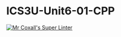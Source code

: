 # ICS3U-Unit6-01-CPP

[![Mr Coxall's Super Linter](https://github.com/Evgeny-Vovk/ICS3U-Unit6-01-CPP/workflows/Mr%20Coxall's%20Super%20Linter/badge.svg)](https://github.com/Evgeny-Vovk/ICS3U-Unit6-01-CPP/actions)
